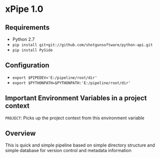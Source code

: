 # xPipe 1.0

## Requirements

* Python 2.7
* `pip install git+git://github.com/shotgunsoftware/python-api.git`
* `pip install PySide`

## Configuration

* `export $PIPEDEV='E:/pipeline/root/dir'`
* `export $PYTHONPATH=$PYTHONPATH:'E:/pipeline/root/dir'`

## Important Environment Variables in a project context
`PROJECT`: Picks up the project context from this environment variable

## Overview 

This is quick and simple pipeline based on simple directory structure and simple database
for version control and metadata information

